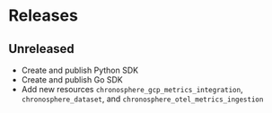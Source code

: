 # Releases

## Unreleased

- Create and publish Python SDK
- Create and publish Go SDK
- Add new resources `chronosphere_gcp_metrics_integration`, `chronosphere_dataset`, and `chronosphere_otel_metrics_ingestion`
